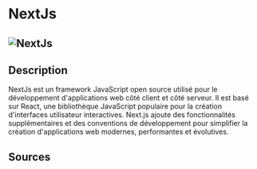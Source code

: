 # NextJs

## ![NextJs](https://www.inow.fr/img/subcategories/aspnet.png "ASP.NET")</h1>

## Description
NextJs est un framework JavaScript open source utilisé pour le développement d'applications web côté client et côté serveur. Il est basé sur React, une bibliothèque JavaScript populaire pour la création d'interfaces utilisateur interactives. Next.js ajoute des fonctionnalités supplémentaires et des conventions de développement pour simplifier la création d'applications web modernes, performantes et évolutives.

## Sources